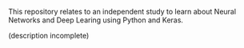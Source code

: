 This repository relates to an independent study to learn about Neural Networks and Deep Learing using Python and Keras.

(description incomplete)
